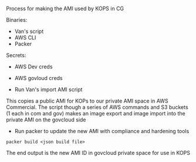 Process for making the AMI used by KOPS in CG

Binaries:

* Van's script
* AWS CLI
* Packer

Secrets:

* AWS Dev creds
* AWS govloud creds


* Run Van's import AMI script

This copies a public AMI for KOPs to our private AMI space in AWS Commercial.  The script though a series of AWS commands and S3 buckets (1 each in com and gov) makes an image export and image import into the private AMI on the govcloud side

* Run packer to update the new AMI with compliance and hardening tools

```
packer build <json build file>
```

The end output is the new AMI ID in govcloud private space for use in KOPS

